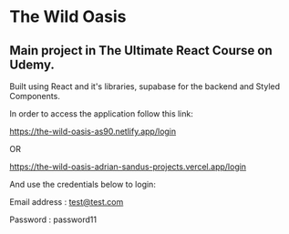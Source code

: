 # The Wild Oasis

## Main project in The Ultimate React Course on Udemy.

Built using React and it's libraries, supabase for the backend and Styled Components.

In order to access the application follow this link:

https://the-wild-oasis-as90.netlify.app/login

OR

https://the-wild-oasis-adrian-sandus-projects.vercel.app/login

And use the credentials below to login:

Email address : test@test.com

Password : password11



